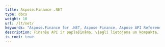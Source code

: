 ```yaml
---
title: Aspose.Finance .NET
type: docs
weight: 10
url: /lt/net/
keywords: "Aspose.Finance for .NET, Aspose Finance, Aspose API Reference."
description: Finanšu API ir paplašināma, viegli lietojama un kompakta, un tā nodrošina visas parastās funkcionalitātes, tāpēc izstrādātāji raksta mazāk koda, lai veiktu parastās darbības.
is_root: true
---
```

